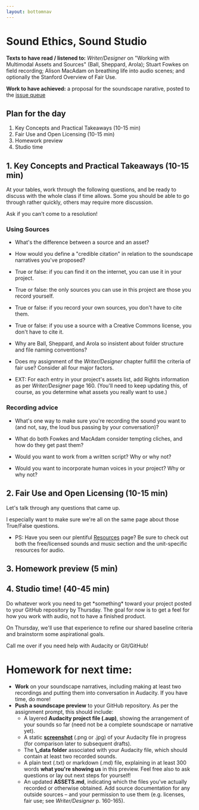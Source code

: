```yaml
---
layout: bottomnav
---
```


# Sound Ethics, Sound Studio

**Texts to have read / listened to:** _Writer/Designer_ on "Working with Multimodal Assets and Sources" (Ball, Sheppard, Arola); Stuart Fowkes on field recording; Alison MacAdam on breathing life into audio scenes; and optionally the Stanford Overview of Fair Use.

**Work to have achieved:** a proposal for the soundscape narative, posted to the [issue queue]({{site.github.repository_url}}/issues/4)

## Plan for the day

1. Key Concepts and Practical Takeaways (10-15 min)
2. Fair Use and Open Licensing (10-15 min)
3. Homework preview
4. Studio time

## 1. Key Concepts and Practical Takeaways (10-15 min)

At your tables, work through the following questions, and be ready to discuss with the whole class if time allows. Some you should be able to go through rather quickly, others may require more discussion.

Ask if you can't come to a resolution!

### Using Sources

* What's the difference between a source and an asset?
* How would you define a "credible citation" in relation to the soundscape narratives you've proposed?
* True or false: if you can find it on the internet, you can use it in your project.
* True or false: the only sources you can use in this project are those you record yourself.
* True or false: if you record your own sources, you don't have to cite them.
* True or false: if you use a source with a Creative Commons license, you don't have to cite it.
* Why are Ball, Sheppard, and Arola so insistent about folder structure and file naming conventions?
* Does my assignment of the _Writer/Designer_ chapter fulfill the criteria of fair use? Consider all four major factors.

* EXT: For each entry in your project's assets list, add Rights information as per _Writer/Designer_ page 160. (You'll need to keep updating this, of course, as you determine what assets you really want to use.)

### Recording advice

* What's one way to make sure you're recording the sound you want to (and not, say, the loud bus passing by your conversation)?
* What do both Fowkes and MacAdam consider tempting cliches, and how do they get past them?
* Would you want to work from a written script? Why or why not?

* Would you want to incorporate human voices in your project? Why or why not?


## 2. Fair Use and Open Licensing (10-15 min)

Let's talk through any questions that came up.

I especially want to make sure we're all on the same page about those True/False questions.

* PS: Have you seen our plentiful <a href="{{site.github.url}}/resources">Resources</a> page? Be sure to check out both the free/licensed sounds and music section and the unit-specific resources for audio.

## 3. Homework preview (5 min)

## 4. Studio time! (40-45 min)

Do whatever work you need to get \*something\* toward your project posted to your GitHub repository by Thursday. The goal for now is to get a feel for how you work with audio, not to have a finished product.

On Thursday, we'll use that experience to refine our shared baseline criteria and brainstorm some aspirational goals.

Call me over if you need help with Audacity or Git/GitHub!

# Homework for next time:
<ul>
<li><strong>Work</strong> on your soundscape narratives, including making at least two recordings and putting them into conversation in Audacity. If you have time, do more!</li>
<li><strong>Push a soundscape preview</strong> to your GitHub repository. As per the assignment prompt, this should include:
  <ul>
  <li> A layered <strong>Audacity project file (.aup)</strong>, showing the arrangement of your sounds so far (need not be a complete soundscape or narrative yet).</li>
  <li> A static <strong><a href="https://www.take-a-screenshot.org/">screenshot</a></strong> (.png or .jpg) of your Audacity file in progress (for comparison later to subsequent drafts).</li>
  <li>The <strong>\_data folder</strong> associated with your Audacity file, which should contain at least two recorded sounds.</li>
  <li> A plain text (.txt) or markdown (.md) file, explaining in at least 300 words <strong>what you're showing us</strong> in this preview. Feel free also to ask questions or lay out next steps for yourself!</li>
  <li> An updated <strong>ASSETS.md</strong>, indicating which the files you've actually recorded or otherwise obtained. Add source documentation for any outside sources – and your permission to use them (e.g. licenses, fair use; see <em>Writer/Designer</em> p. 160-165).</li>
  </ul>
</li>
</ul>

